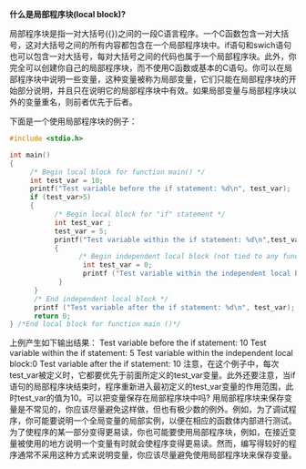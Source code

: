 **什么是局部程序块(local block)?**     

​          局部程序块是指一对大括号({})之间的一段C语言程序。一个C函数包含一对大括号，这对大括号之间的所有内容都包含在一个局部程序块中。if语句和swich语句也可以包含一对大括号，每对大括号之间的代码也属于一个局部程序块。此外，你完全可以创建你自己的局部程序块，而不使用C函数或基本的C语句。你可以在局部程序块中说明一些变量，这种变量被称为局部变量，它们只能在局部程序块的开始部分说明，并且只在说明它的局部程序块中有效。如果局部变量与局部程序块以外的变量重名，则前者优先于后者。

下面是一个使用局部程序块的例子：

```c
#include <stdio.h>

int main()
{
     /* Begin local block for function main() */
     int test_var = 10;
     printf("Test variable before the if statement: %d\n", test_var);
     if (test_var>5)
     {
           /* Begin local block for "if" statement */
           int test_var ;
           test_var = 5;
           printf("Test variable within the if statement: %d\n",test_var);
           {
                 /* Begin independent local block (not tied to any function or keyword) */
                  int test_var = 0;
                  printf ("Test variable within the independent local block: %d\n",test_var);
            }
      }
      /* End independent local block */
      printf ("Test variable after the if statement: %d\n", test_var);
      return 0;
} /*End local block for function main ()*/
```

上例产生如下输出结果：
Test variable before the if statement: 10
Test variable within the if statement: 5
Test variable within the independent local block:0
Test variable after the if statement: 10
​    注意，在这个例子中，每次test_var被定义时，它都要优先于前面所定义的test_var变量。此外还要注意，当if语句的局部程序块结束时，程序重新进入最初定义的test_var变量的作用范围，此时test_var的值为10。
​    可以把变量保存在局部程序块中吗?
​    用局部程序块来保存变量是不常见的，你应该尽量避免这样做，但也有极少数的例外。例如，为了调试程序，你可能要说明一个全局变量的局部实例，以便在相应的函数体内部进行测试。为了使程序的某一部分变得更易读，你也可能要使用局部程序块，例如，在接近变量被使用的地方说明一个变量有时就会使程序变得更易读。然而，编写得较好的程序通常不采用这种方式来说明变量，你应该尽量避免使用局部程序块来保存变量。